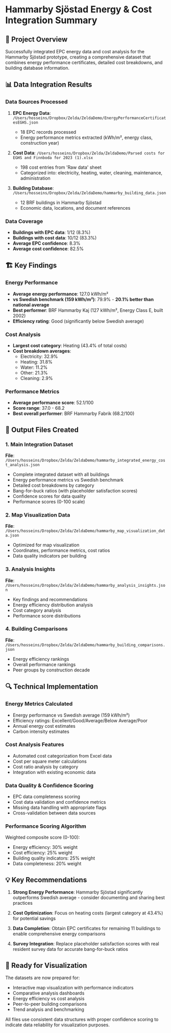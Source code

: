 # Hammarby Sjöstad Energy & Cost Integration Summary

## 🎯 Project Overview
Successfully integrated EPC energy data and cost analysis for the Hammarby Sjöstad prototype, creating a comprehensive dataset that combines energy performance certificates, detailed cost breakdowns, and building database information.

## 📊 Data Integration Results

### Data Sources Processed
1. **EPC Energy Data**: `/Users/hosseins/Dropbox/Zelda/ZeldaDemo/EnergyPerformanceCertificatesEGHS.json`
   - 18 EPC records processed
   - Energy performance metrics extracted (kWh/m², energy class, construction year)
   
2. **Cost Data**: `/Users/hosseins/Dropbox/Zelda/ZeldaDemo/Parsed costs for EGHS and Finnboda for 2023 (1).xlsx`
   - 198 cost entries from 'Raw data' sheet
   - Categorized into: electricity, heating, water, cleaning, maintenance, administration
   
3. **Building Database**: `/Users/hosseins/Dropbox/Zelda/ZeldaDemo/hammarby_building_data.json`
   - 12 BRF buildings in Hammarby Sjöstad
   - Economic data, locations, and document references

### Data Coverage
- **Buildings with EPC data**: 1/12 (8.3%)
- **Buildings with cost data**: 10/12 (83.3%)
- **Average EPC confidence**: 8.3%
- **Average cost confidence**: 82.5%

## 🏗️ Key Findings

### Energy Performance
- **Average energy performance**: 127.0 kWh/m² 
- **vs Swedish benchmark (159 kWh/m²)**: 79.9% - **20.1% better than national average**
- **Best performer**: BRF Hammarby Kaj (127 kWh/m², Energy Class E, built 2002)
- **Efficiency rating**: Good (significantly below Swedish average)

### Cost Analysis
- **Largest cost category**: Heating (43.4% of total costs)
- **Cost breakdown averages**:
  - Electricity: 32.9%
  - Heating: 31.8% 
  - Water: 11.2%
  - Other: 21.3%
  - Cleaning: 2.9%

### Performance Metrics
- **Average performance score**: 52.1/100
- **Score range**: 37.0 - 68.2
- **Best overall performer**: BRF Hammarby Fabrik (68.2/100)

## 📁 Output Files Created

### 1. Main Integration Dataset
**File**: `/Users/hosseins/Dropbox/Zelda/ZeldaDemo/hammarby_integrated_energy_cost_analysis.json`
- Complete integrated dataset with all buildings
- Energy performance metrics vs Swedish benchmark
- Detailed cost breakdowns by category
- Bang-for-buck ratios (with placeholder satisfaction scores)
- Confidence scores for data quality
- Performance scores (0-100 scale)

### 2. Map Visualization Data
**File**: `/Users/hosseins/Dropbox/Zelda/ZeldaDemo/hammarby_map_visualization_data.json`
- Optimized for map visualization
- Coordinates, performance metrics, cost ratios
- Data quality indicators per building

### 3. Analysis Insights
**File**: `/Users/hosseins/Dropbox/Zelda/ZeldaDemo/hammarby_analysis_insights.json`
- Key findings and recommendations
- Energy efficiency distribution analysis
- Cost category analysis
- Performance score distributions

### 4. Building Comparisons
**File**: `/Users/hosseins/Dropbox/Zelda/ZeldaDemo/hammarby_building_comparisons.json`
- Energy efficiency rankings
- Overall performance rankings
- Peer groups by construction decade

## 🔍 Technical Implementation

### Energy Metrics Calculated
- Energy performance vs Swedish average (159 kWh/m²)
- Efficiency ratings: Excellent/Good/Average/Below Average/Poor
- Annual energy cost estimates
- Carbon intensity estimates

### Cost Analysis Features
- Automated cost categorization from Excel data
- Cost per square meter calculations
- Cost ratio analysis by category
- Integration with existing economic data

### Data Quality & Confidence Scoring
- EPC data completeness scoring
- Cost data validation and confidence metrics
- Missing data handling with appropriate flags
- Cross-validation between data sources

### Performance Scoring Algorithm
Weighted composite score (0-100):
- Energy efficiency: 30% weight
- Cost efficiency: 25% weight  
- Building quality indicators: 25% weight
- Data completeness: 20% weight

## 💡 Key Recommendations

1. **Strong Energy Performance**: Hammarby Sjöstad significantly outperforms Swedish average - consider documenting and sharing best practices

2. **Cost Optimization**: Focus on heating costs (largest category at 43.4%) for potential savings

3. **Data Completion**: Obtain EPC certificates for remaining 11 buildings to enable comprehensive energy comparisons

4. **Survey Integration**: Replace placeholder satisfaction scores with real resident survey data for accurate bang-for-buck ratios

## 🎯 Ready for Visualization

The datasets are now prepared for:
- Interactive map visualization with performance indicators
- Comparative analysis dashboards
- Energy efficiency vs cost analysis
- Peer-to-peer building comparisons
- Trend analysis and benchmarking

All files use consistent data structures with proper confidence scoring to indicate data reliability for visualization purposes.